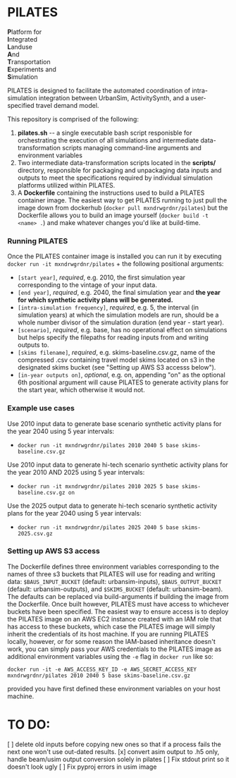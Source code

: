 # PILATES
**P**latform for \
**I**ntegrated \
**L**anduse \
**A**nd \
**T**ransportation \
**E**xperiments and \
**S**imulation

PILATES is designed to facilitate the automated coordination of intra-simulation integration between UrbanSim, ActivitySynth, and a user-specified travel demand model.

This repository is comprised of the following:
1. **pilates.sh** -- a single executable bash script responisble for orchestrating the execution of all simulations and intermediate data-transformation scripts managing command-line arguments and environment variables
2. Two intermediate data-transformation scripts located in the **scripts/** directory, responsible for packaging and unpackaging data inputs and outputs to meet the specifications required by individual simulation platforms utilized within PILATES.
3. A **Dockerfile** containing the instructions used to build a PILATES container image. The easiest way to get PILATES running to just pull the image down from dockerhub (`docker pull mxndrwgrdnr/pilates`) but the Dockerfile allows you to build an image yourself (`docker build -t <name> .`) and make whatever changes you'd like at build-time.



### Running PILATES
Once the PILATES container image is installed you can run it by executing `docker run -it mxndrwgrdnr/pilates` + the following positional arguments:
- `[start year]`, *required*, e.g. 2010, the first simulation year corresponding to the vintage of your input data.
- `[end year]`, *required*, e.g. 2040, the final simulation year and **the year for which synthetic activity plans will be generated.**
- `[intra-simulation frequency]`, *required*, e.g. 5, the interval (in simulation years) at which the simulation models are run, should be a whole number divisor of the simulation duration (end year - start year).
- `[scenario]`, *required*, e.g. base, has no operational effect on simulations but helps specify the filepaths for reading inputs from and writing outputs to.
- `[skims filename]`, *required*, e.g. skims-baseline.csv.gz, name of the compressed .csv containing travel model skims located on s3 in the designated skims bucket (see "Setting up AWS S3 accesss below").
- `[in-year outputs on]`, *optional*, e.g. on, appending "on" as the optional 6th positional argument will cause PILATES to generate activity plans for the start year, which otherwise it would not. 


### Example use cases
Use 2010 input data to generate base scenario synthetic activity plans for the year 2040 using 5 year intervals:
- `docker run -it mxndrwgrdnr/pilates 2010 2040 5 base skims-baseline.csv.gz`

Use 2010 input data to generate hi-tech scenario synthetic activity plans for the year 2010 AND 2025 using 5 year intervals:
- `docker run -it mxndrwgrdnr/pilates 2010 2025 5 base skims-baseline.csv.gz on`

Use the 2025 output data to generate hi-tech scenario synthetic activity plans for the year 2040 using 5 year intervals:
- `docker run -it mxndrwgrdnr/pilates 2025 2040 5 base skims-2025.csv.gz`


### Setting up AWS S3 access
The Dockerfile defines three environment variables corresponding to the names of three s3 buckets that PILATES will use for reading and writing data: `$BAUS_INPUT_BUCKET` (default: urbansim-inputs), `$BAUS_OUTPUT_BUCKET` (default: urbansim-outputs), and `$SKIMS_BUCKET` (default: urbansim-beam). The defaults can be replaced via build-arguments if building the image from the Dockerfile. Once built however, PILATES must have access to whichever buckets have been specified. The easiest way to ensure access is to deploy the PILATES image on an AWS EC2 instance created with an IAM role that has access to these buckets, which case the PILATES image will simply inherit the credentials of its host machine. If you are running PILATES locally, however, or for some reason the IAM-based inheritance doesn't work, you can simply pass your AWS credentials to the PILATES image as additional environment variables using the `-e` flag in `docker run` like so:
```
docker run -it -e AWS_ACCESS_KEY_ID -e AWS_SECRET_ACCESS_KEY mxndrwgrdnr/pilates 2010 2040 5 base skims-baseline.csv.gz
```
provided you have first defined these environment variables on your host machine.


# TO DO:
  [ ] delete old inputs before copying new ones so that if a process fails the next one won't use out-dated results.
  [x] convert asim output to .h5 only, handle beam/usim output conversion solely in pilates
  [ ] Fix stdout print so it doesn't look ugly
  [ ] Fix pyproj errors in usim image

